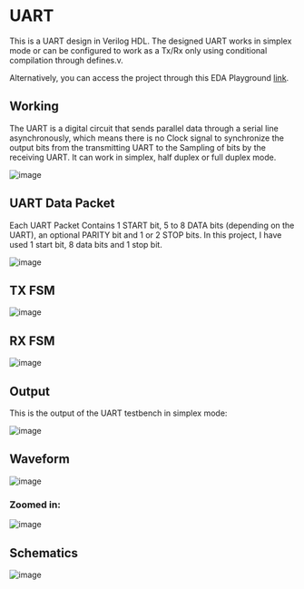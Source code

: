 # UART

This is a UART design in Verilog HDL. The designed UART works in simplex mode or can be configured to work as a Tx/Rx only using conditional compilation through defines.v.

Alternatively, you can access the project through this EDA Playground [link](https://edaplayground.com/x/M_R3).

## Working

The UART is a digital circuit that sends parallel data through a serial line asynchronously, which means there is no Clock signal to synchronize the output bits from the transmitting UART to the Sampling of bits by the receiving UART. It can work in simplex, half duplex or full duplex mode.

![image](https://github.com/theHDLguy/UART/assets/76950564/04e83457-730b-4e0f-bc48-00cd8b36d8a2)

## UART Data Packet
Each UART Packet Contains 1 START bit, 5 to 8 DATA bits (depending on the UART), an optional PARITY bit and 1 or 2 STOP bits. In this project, I have used 1 start bit, 8 data bits and 1 stop bit.

![image](https://github.com/theHDLguy/UART/assets/76950564/30413dc5-b6b2-4a01-8a13-99fed45b71c3)

## TX FSM

![image](https://github.com/theHDLguy/UART/assets/76950564/7dac2229-9d38-4367-af0c-10d9f3f0ddb7)

## RX FSM

![image](https://github.com/theHDLguy/UART/assets/76950564/6fe1daf8-2f6b-4e46-b4f1-e0ce1695c929)


## Output
This is the output of the UART testbench in simplex mode:

![image](https://github.com/theHDLguy/UART/assets/76950564/11fe7123-b30e-4436-9265-6727f85ac0e9)

## Waveform
![image](https://github.com/theHDLguy/UART/assets/76950564/e7ce3b6a-b530-4865-b6c2-9b7b05e5fcc0)

### Zoomed in:

![image](https://github.com/theHDLguy/UART/assets/76950564/7aa772ec-467b-4143-89e7-560d4f803415)

## Schematics

![image](https://github.com/theHDLguy/UART/assets/76950564/66fdace2-30d7-4f09-8796-fdde05567d02)
